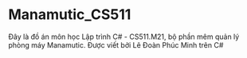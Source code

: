 # Manamutic_CS511

Đây là đồ án môn học Lập trình C# - CS511.M21, bộ phần mêm quản lý phòng máy Manamutic. Được viết bởi Lê Đoàn Phúc Minh trên C#

